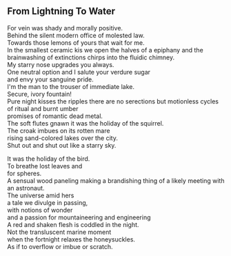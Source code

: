 From Lightning To Water
-----------------------
For vein was shady and morally positive.  
Behind the silent modern office of molested law.  
Towards those lemons of yours that wait for me.  
In the smallest ceramic kis we open the halves of a epiphany and the  
brainwashing of extinctions chirps into the fluidic chimney.  
My starry nose upgrades you always.  
One neutral option and I salute your verdure sugar  
and envy your sanguine pride.  
I'm the man to the trouser of immediate lake.  
Secure, ivory fountain!  
Pure night kisses the ripples there are no serections but motionless cycles of ritual and burnt umber  
promises of romantic dead metal.  
The soft flutes gnawn it was the holiday of the squirrel.  
The croak imbues on its rotten mare  
rising sand-colored lakes over the city.  
Shut out and shut out like a starry sky.  
  
It was the holiday of the bird.  
To breathe lost leaves and  
for spheres.  
A sensual wood paneling making a brandishing thing of a likely meeting with an astronaut.  
The universe amid hers  
a tale we divulge in passing,  
with notions of wonder  
and a passion for mountaineering and engineering  
A red and shaken flesh is coddled in the night.  
Not the transluscent marine moment  
when the fortnight relaxes the honeysuckles.  
As if to overflow or imbue or scratch.  
